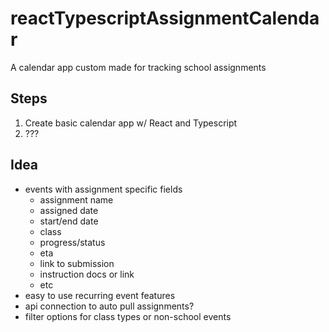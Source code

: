 # reactTypescriptAssignmentCalendar
A calendar app custom made for tracking school assignments


## Steps
1. Create basic calendar app w/ React and Typescript
2. ???

## Idea
- events with assignment specific fields
	- assignment name
	- assigned date
	- start/end date
	- class
	- progress/status
	- eta
	- link to submission
	- instruction docs or link
	- etc
- easy to use recurring event features
- api connection to auto pull assignments?
- filter options for class types or non-school events

